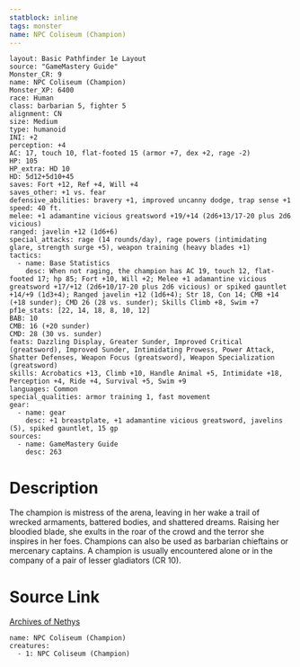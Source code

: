 ```yaml
---
statblock: inline
tags: monster
name: NPC Coliseum (Champion)
---
```

```statblock
layout: Basic Pathfinder 1e Layout
source: "GameMastery Guide"
Monster_CR: 9
name: NPC Coliseum (Champion)
Monster_XP: 6400
race: Human
class: barbarian 5, fighter 5
alignment: CN
size: Medium
type: humanoid
INI: +2
perception: +4
AC: 17, touch 10, flat-footed 15 (armor +7, dex +2, rage -2)
HP: 105
HP_extra: HD 10
HD: 5d12+5d10+45
saves: Fort +12, Ref +4, Will +4
saves_other: +1 vs. fear
defensive_abilities: bravery +1, improved uncanny dodge, trap sense +1
speed: 40 ft.
melee: +1 adamantine vicious greatsword +19/+14 (2d6+13/17-20 plus 2d6 vicious)
ranged: javelin +12 (1d6+6)
special_attacks: rage (14 rounds/day), rage powers (intimidating glare, strength surge +5), weapon training (heavy blades +1)
tactics:
  - name: Base Statistics
    desc: When not raging, the champion has AC 19, touch 12, flat-footed 17; hp 85; Fort +10, Will +2; Melee +1 adamantine vicious greatsword +17/+12 (2d6+10/17-20 plus 2d6 vicious) or spiked gauntlet +14/+9 (1d3+4); Ranged javelin +12 (1d6+4); Str 18, Con 14; CMB +14 (+18 sunder); CMD 26 (28 vs. sunder); Skills Climb +8, Swim +7
pf1e_stats: [22, 14, 18, 8, 10, 12]
BAB: 10
CMB: 16 (+20 sunder)
CMD: 28 (30 vs. sunder)
feats: Dazzling Display, Greater Sunder, Improved Critical (greatsword), Improved Sunder, Intimidating Prowess, Power Attack, Shatter Defenses, Weapon Focus (greatsword), Weapon Specialization (greatsword)
skills: Acrobatics +13, Climb +10, Handle Animal +5, Intimidate +18, Perception +4, Ride +4, Survival +5, Swim +9
languages: Common
special_qualities: armor training 1, fast movement
gear:
  - name: gear
    desc: +1 breastplate, +1 adamantine vicious greatsword, javelins (5), spiked gauntlet, 15 gp
sources:
  - name: GameMastery Guide
    desc: 263
```
# Description
The champion is mistress of the arena, leaving in her wake a trail of wrecked armaments, battered bodies, and shattered dreams. Raising her bloodied blade, she exults in the roar of the crowd and the terror she inspires in her foes. Champions can also be used as barbarian chieftains or mercenary captains. A champion is usually encountered alone or in the company of a pair of lesser gladiators (CR 10).
# Source Link
[Archives of Nethys](https://aonprd.com/NPCDisplay.aspx?ItemName=Coliseum%20(Champion))
```encounter-table
name: NPC Coliseum (Champion)
creatures:
  - 1: NPC Coliseum (Champion)
```
